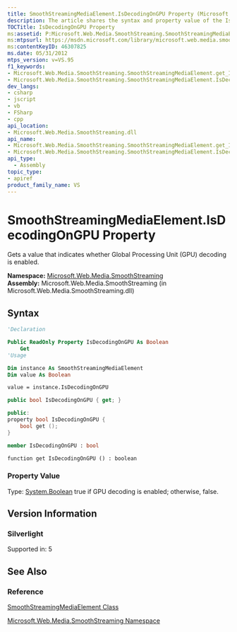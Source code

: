 ```yaml
---
title: SmoothStreamingMediaElement.IsDecodingOnGPU Property (Microsoft.Web.Media.SmoothStreaming)
description: The article shares the syntax and property value of the IsDecodingOnGPU Property, which gets a value that indicates whether Global Processing Unit (GPU) decoding is enabled.
TOCTitle: IsDecodingOnGPU Property
ms:assetid: P:Microsoft.Web.Media.SmoothStreaming.SmoothStreamingMediaElement.IsDecodingOnGPU
ms:mtpsurl: https://msdn.microsoft.com/library/microsoft.web.media.smoothstreaming.smoothstreamingmediaelement.isdecodingongpu(v=VS.95)
ms:contentKeyID: 46307825
ms.date: 05/31/2012
mtps_version: v=VS.95
f1_keywords:
- Microsoft.Web.Media.SmoothStreaming.SmoothStreamingMediaElement.get_IsDecodingOnGPU
- Microsoft.Web.Media.SmoothStreaming.SmoothStreamingMediaElement.IsDecodingOnGPU
dev_langs:
- csharp
- jscript
- vb
- FSharp
- cpp
api_location:
- Microsoft.Web.Media.SmoothStreaming.dll
api_name:
- Microsoft.Web.Media.SmoothStreaming.SmoothStreamingMediaElement.get_IsDecodingOnGPU
- Microsoft.Web.Media.SmoothStreaming.SmoothStreamingMediaElement.IsDecodingOnGPU
api_type:
  - Assembly
topic_type:
- apiref
product_family_name: VS
---
```


# SmoothStreamingMediaElement.IsDecodingOnGPU Property

Gets a value that indicates whether Global Processing Unit (GPU) decoding is enabled.

**Namespace:**  [Microsoft.Web.Media.SmoothStreaming](microsoft-web-media-smoothstreaming-namespace_1.md)  
**Assembly:**  Microsoft.Web.Media.SmoothStreaming (in Microsoft.Web.Media.SmoothStreaming.dll)

## Syntax

```vb
'Declaration

Public ReadOnly Property IsDecodingOnGPU As Boolean
    Get
'Usage

Dim instance As SmoothStreamingMediaElement
Dim value As Boolean

value = instance.IsDecodingOnGPU
```

```csharp
public bool IsDecodingOnGPU { get; }
```

```cpp
public:
property bool IsDecodingOnGPU {
    bool get ();
}
```

``` fsharp
member IsDecodingOnGPU : bool
```

```jscript
function get IsDecodingOnGPU () : boolean
```

### Property Value

Type: [System.Boolean](https://msdn.microsoft.com/library/a28wyd50\(v=vs.95\))  
true if GPU decoding is enabled; otherwise, false.

## Version Information

### Silverlight

Supported in: 5  

## See Also

### Reference

[SmoothStreamingMediaElement Class](smoothstreamingmediaelement-class-microsoft-web-media-smoothstreaming_1.md)

[Microsoft.Web.Media.SmoothStreaming Namespace](microsoft-web-media-smoothstreaming-namespace_1.md)
